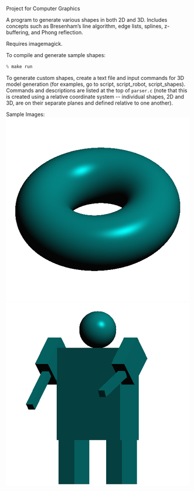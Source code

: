 Project for Computer Graphics 

A program to generate various shapes in both 2D and 3D. Includes concepts such as Bresenham’s line algorithm, edge lists, splines, z-buffering, and Phong reflection.

Requires imagemagick.

To compile and generate sample shapes:
```c
% make run
```

To generate custom shapes, create a text file and input commands for 3D model generation (for examples, go to script, script_robot, script_shapes).
Commands and descriptions are listed at the top of ```parser.c``` (note that this is created using a relative coordinate system -- individual shapes, 2D and 3D, are on their separate planes and defined relative to one another).

Sample Images:
![torus](https://github.com/kevidgel/gfx_final/blob/main/torus.png?raw=true)
![robot](https://github.com/kevidgel/gfx_final/blob/main/robot.png?raw=true)
